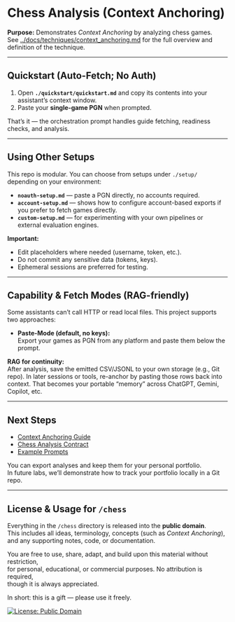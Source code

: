 # Chess Analysis (Context Anchoring)

**Purpose:** Demonstrates *Context Anchoring* by analyzing chess games.  
See [../docs/techniques/context_anchoring.md](../docs/techniques/context_anchoring.md) for the full overview and definition of the technique.

---

## Quickstart (Auto-Fetch; No Auth)

1. Open **`./quickstart/quickstart.md`** and copy its contents into your assistant’s context window.  
2. Paste your **single-game PGN** when prompted.  

That’s it — the orchestration prompt handles guide fetching, readiness checks, and analysis.  

---

## Using Other Setups

This repo is modular. You can choose from setups under `./setup/` depending on your environment:

- **`noauth-setup.md`** — paste a PGN directly, no accounts required.  
- **`account-setup.md`** — shows how to configure account-based exports if you prefer to fetch games directly.  
- **`custom-setup.md`** — for experimenting with your own pipelines or external evaluation engines.  

**Important:**  
- Edit placeholders where needed (username, token, etc.).  
- Do not commit any sensitive data (tokens, keys).  
- Ephemeral sessions are preferred for testing.  

---

## Capability & Fetch Modes (RAG-friendly)

Some assistants can’t call HTTP or read local files. This project supports two approaches:

- **Paste-Mode (default, no keys):**  
  Export your games as PGN from any platform and paste them below the prompt.    

**RAG for continuity:**  
After analysis, save the emitted CSV/JSONL to your own storage (e.g., Git repo). In later sessions or tools, re-anchor by pasting those rows back into context. That becomes your portable “memory” across ChatGPT, Gemini, Copilot, etc.  

---

## Next Steps

- [Context Anchoring Guide](../docs/techniques/context_anchoring.md)  
- [Chess Analysis Contract](./analysis/chessanalysis.md)  
- [Example Prompts](./quickstart/quickstart.md)  

You can export analyses and keep them for your personal portfolio.  
In future labs, we’ll demonstrate how to track your portfolio locally in a Git repo.  

---

## License & Usage for `/chess`

Everything in the `/chess` directory is released into the **public domain**.  
This includes all ideas, terminology, concepts (such as *Context Anchoring*),  
and any supporting notes, code, or documentation.  

You are free to use, share, adapt, and build upon this material without restriction,  
for personal, educational, or commercial purposes. No attribution is required,  
though it is always appreciated.  

In short: this is a gift — please use it freely.  

[![License: Public Domain](https://img.shields.io/badge/license-Public%20Domain-brightgreen.svg)](#license--usage-for-chess)
